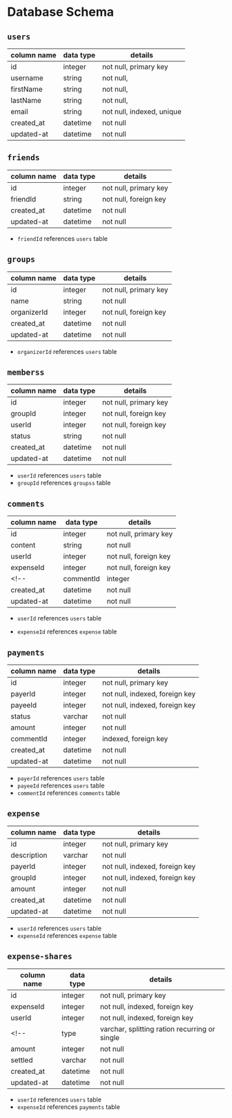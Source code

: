 # **Database Schema**

## `users`

| column name | data type | details                   |
|-------------|-----------|---------------------------|
| id          | integer   | not null, primary key     |
| username    | string    | not null,                 |
| firstName    | string    | not null,                 |
| lastName    | string    | not null,                 |
| email       | string    | not null, indexed, unique |
| created_at  | datetime  | not null                  |
| updated-at  | datetime  | not null                  |

## `friends`

| column name | data type | details                   |
|-------------|-----------|---------------------------|
| id          | integer   | not null, primary key     |
| friendId    | string    | not null, foreign key     |
| created_at  | datetime  | not null                  |
| updated-at  | datetime  | not null                  |

* `friendId` references `users` table

## `groups`

| column name | data type | details               |
|-------------|-----------|-----------------------|
| id          | integer   | not null, primary key |
| name        |  string   | not null              |
| organizerId      | integer   | not null, foreign key |
| created_at  | datetime  | not null              |
| updated-at  | datetime  | not null              |

* `organizerId` references `users` table

## `memberss`

| column name | data type | details                   |
|-------------|-----------|---------------------------|
| id          | integer   | not null, primary key     |
| groupId    | integer    | not null, foreign key     |
| userId    | integer    | not null, foreign key     |
| status    | string    | not null    |
| created_at  | datetime  | not null                  |
| updated-at  | datetime  | not null                  |

* `userId` references `users` table
* `groupId` references `groupss` table

## `comments`

| column name   | data type | details               |
|---------------|-----------|-----------------------|
| id            | integer   | not null, primary key |
| content       | string    | not null              |
| userId        | integer   | not null, foreign key |
| expenseId     | integer   | not null, foreign key |
<!-- | commentId     | integer   | not null, foreign key | -->
| created_at    | datetime  | not null              |
| updated-at    | datetime  | not null              |

* `userId` references `users` table
<!-- * `commentId` references `comments` table -->
* `expenseId` references `expense` table

## `payments`

| column name   | data type | details                        |
|---------------|-----------|--------------------------------|
| id            | integer   | not null, primary key          |
| payerId        | integer   | not null, indexed, foreign key |
| payeeId        | integer   | not null, indexed, foreign key |
| status        | varchar   | not null                       |
| amount        | integer   | not null                       |
| commentId     | integer   | indexed, foreign key           |
| created_at    | datetime  | not null              |
| updated-at    | datetime  | not null              |

* `payerId` references `users` table
* `payeeId` references `users` table
* `commentId` references `comments` table

## `expense`

| column name   | data type | details                        |
|---------------|-----------|--------------------------------|
| id            | integer   | not null, primary key          |
| description   | varchar   | not null                       |
| payerId       | integer   | not null, indexed, foreign key |
| groupId       | integer   | not null, indexed, foreign key |
| amount        | integer   | not null                       |
| created_at    | datetime  | not null                      |
| updated-at    | datetime  | not null                       |

* `userId` references `users` table
* `expenseId` references `expense` table


## `expense-shares`

| column name   | data type | details                        |
|---------------|-----------|--------------------------------|
| id            | integer   | not null, primary key          |
| expenseId     | integer   | not null, indexed, foreign key |
| userId        | integer   | not null, indexed, foreign key |
<!-- | type          | varchar, splitting ration recurring or single   | not null -->
| amount        | integer   | not null                       |
| settled       | varchar    | not null                       |
| created_at    | datetime  | not null                      |
| updated-at    | datetime  | not null                       |

* `userId` references `users` table
* `expenseId` references `payments` table
